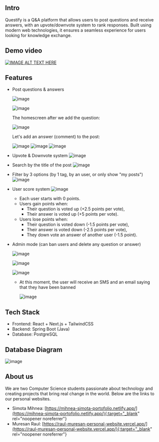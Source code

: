## Intro
Questify is a Q&A platform that allows users to post questions and receive answers, with an upvote/downvote system to rank responses. Built using modern web technologies, it ensures a seamless experience for users looking for knowledge exchange.

## Demo video
[![IMAGE ALT TEXT HERE](https://img.youtube.com/vi/cbqB4ZMCeTc/0.jpg)](https://www.youtube.com/watch?v=cbqB4ZMCeTc)

## Features
- Post questions & answers

  ![image](https://github.com/user-attachments/assets/bae8e942-db47-4739-b556-c935099332ba)

  ![image](https://github.com/user-attachments/assets/d31885fa-dacb-4987-bb37-fe1246017510)

  The homescreen after we add the question:
  
  ![image](https://github.com/user-attachments/assets/e2359a0d-baec-41c5-8b11-591afae38d48)

  Let's add an answer (comment) to the post:

  ![image](https://github.com/user-attachments/assets/4d6f7355-2591-4b01-b9e5-cb64d2b16490)
  ![image](https://github.com/user-attachments/assets/40f11ebe-e1e3-4976-a965-701e02fc82ee)
  ![image](https://github.com/user-attachments/assets/b7cf7c00-e457-4953-be94-dbbadd1cabff)

  
- Upvote & Downvote system
  ![image](https://github.com/user-attachments/assets/161a15cb-5f3b-45ae-9d4f-8a8e4b610823)

- Search by the title of the post
    ![image](https://github.com/user-attachments/assets/4f779ea6-e544-432e-8ed4-2d4578b37636)

- Filter by 3 options (by 1 tag, by an user, or only show "my posts")
    ![image](https://github.com/user-attachments/assets/ec620802-0d46-4198-b23d-323c63582557)
  
- User score system
  ![image](https://github.com/user-attachments/assets/022a7692-988d-45fc-a2c3-e4c8207574b2)
  - Each user starts with 0 points.
  - Users gain points when:
    - Their question is voted up (+2.5 points per vote),
    - Their answer is voted up (+5 points per vote).
  - Users lose points when:
    - Their question is voted down (-1.5 points per vote),
    - Their answer is voted down (-2.5 points per vote),
    - They down vote an answer of another user (-1.5 point).

- Admin mode (can ban users and delete any question or answer)
   
    ![image](https://github.com/user-attachments/assets/3c92c4d0-4091-43b1-a3f2-619e27faa950)
  
    ![image](https://github.com/user-attachments/assets/d1c9daca-bb9a-4bb1-9295-873593b829e1)
  
    ![image](https://github.com/user-attachments/assets/ce897cd7-eea9-42b0-8ba0-6036aa06d3c4)
  
  - At this moment, the user will receive an SMS and an email saying that they have been banned
    
    ![image](https://github.com/user-attachments/assets/12874150-970d-40e6-b1f7-e062b42b631b)



## Tech Stack
- Frontend: React + Next.js + TailwindCSS
- Backend: Spring Boot (Java)
- Database: PostgreSQL

## Database Diagram
![image](https://github.com/user-attachments/assets/12995f2a-bc9b-44dc-b63c-7bb4de271679)

## About us
We are two Computer Science students passionate about technology and creating projects that bring real change in the world. Below are the links to our personal websites.

- Simota Mihnea: [https://mihnea-simota-portofolio.netlify.app/](https://mihnea-simota-portofolio.netlify.app/){:target="_blank" rel="noopener noreferrer"}
- Muresan Raul: [https://raul-muresan-personal-website.vercel.app/](https://raul-muresan-personal-website.vercel.app/){:target="_blank" rel="noopener noreferrer"}
